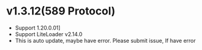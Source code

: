 # v1.3.12(589 Protocol)

- Support 1.20.0.01]
- Support LiteLoader v2.14.0
- This is auto update, maybe have error. Please submit issue, If have error